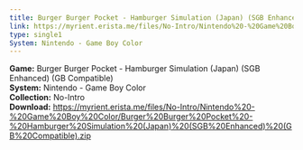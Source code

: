 ```yaml
---
title: Burger Burger Pocket - Hamburger Simulation (Japan) (SGB Enhanced) (GB Compatible)
link: https://myrient.erista.me/files/No-Intro/Nintendo%20-%20Game%20Boy%20Color/Burger%20Burger%20Pocket%20-%20Hamburger%20Simulation%20(Japan)%20(SGB%20Enhanced)%20(GB%20Compatible).zip
type: single1
System: Nintendo - Game Boy Color
---
```

<b>Game:</b> Burger Burger Pocket - Hamburger Simulation (Japan) (SGB Enhanced) (GB Compatible)<br>
<b>System:</b> Nintendo - Game Boy Color<br>
<b>Collection:</b> No-Intro<br>
<b>Download:</b> https://myrient.erista.me/files/No-Intro/Nintendo%20-%20Game%20Boy%20Color/Burger%20Burger%20Pocket%20-%20Hamburger%20Simulation%20(Japan)%20(SGB%20Enhanced)%20(GB%20Compatible).zip
